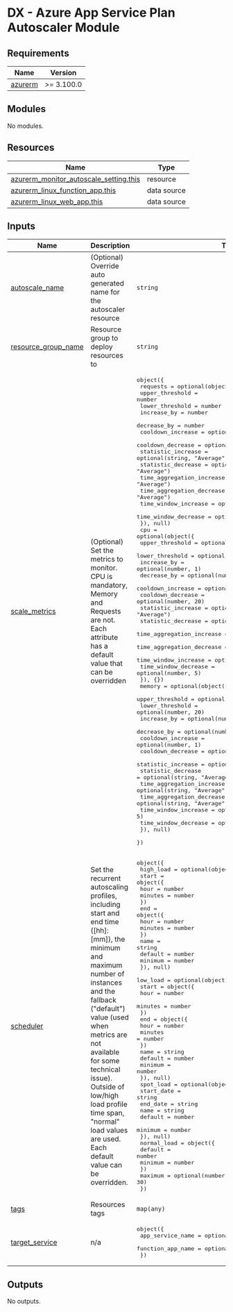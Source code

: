 # DX - Azure App Service Plan Autoscaler Module

<!-- markdownlint-disable -->
<!-- BEGIN_TF_DOCS -->
## Requirements

| Name | Version |
|------|---------|
| <a name="requirement_azurerm"></a> [azurerm](#requirement\_azurerm) | >= 3.100.0 |

## Modules

No modules.

## Resources

| Name | Type |
|------|------|
| [azurerm_monitor_autoscale_setting.this](https://registry.terraform.io/providers/hashicorp/azurerm/latest/docs/resources/monitor_autoscale_setting) | resource |
| [azurerm_linux_function_app.this](https://registry.terraform.io/providers/hashicorp/azurerm/latest/docs/data-sources/linux_function_app) | data source |
| [azurerm_linux_web_app.this](https://registry.terraform.io/providers/hashicorp/azurerm/latest/docs/data-sources/linux_web_app) | data source |

## Inputs

| Name | Description | Type | Default | Required |
|------|-------------|------|---------|:--------:|
| <a name="input_autoscale_name"></a> [autoscale\_name](#input\_autoscale\_name) | (Optional) Override auto generated name for the autoscaler resource | `string` | `null` | no |
| <a name="input_resource_group_name"></a> [resource\_group\_name](#input\_resource\_group\_name) | Resource group to deploy resources to | `string` | n/a | yes |
| <a name="input_scale_metrics"></a> [scale\_metrics](#input\_scale\_metrics) | (Optional) Set the metrics to monitor. CPU is mandatory, Memory and Requests are not. Each attribute has a default value that can be overridden | <pre>object({<br>    requests = optional(object({<br>      upper_threshold           = number<br>      lower_threshold           = number<br>      increase_by               = number<br>      decrease_by               = number<br>      cooldown_increase         = optional(number, 1)<br>      cooldown_decrease         = optional(number, 10)<br>      statistic_increase        = optional(string, "Average")<br>      statistic_decrease        = optional(string, "Average")<br>      time_aggregation_increase = optional(string, "Average")<br>      time_aggregation_decrease = optional(string, "Average")<br>      time_window_increase      = optional(number, 1)<br>      time_window_decrease      = optional(number, 1)<br>    }), null)<br>    cpu = optional(object({<br>      upper_threshold           = optional(number, 80)<br>      lower_threshold           = optional(number, 20)<br>      increase_by               = optional(number, 1)<br>      decrease_by               = optional(number, 1)<br>      cooldown_increase         = optional(number, 1)<br>      cooldown_decrease         = optional(number, 20)<br>      statistic_increase        = optional(string, "Average")<br>      statistic_decrease        = optional(string, "Average")<br>      time_aggregation_increase = optional(string, "Average")<br>      time_aggregation_decrease = optional(string, "Average")<br>      time_window_increase      = optional(number, 5)<br>      time_window_decrease      = optional(number, 5)<br>    }), {})<br>    memory = optional(object({<br>      upper_threshold           = optional(number, 70)<br>      lower_threshold           = optional(number, 20)<br>      increase_by               = optional(number, 1)<br>      decrease_by               = optional(number, 1)<br>      cooldown_increase         = optional(number, 1)<br>      cooldown_decrease         = optional(number, 5)<br>      statistic_increase        = optional(string, "Average")<br>      statistic_decrease        = optional(string, "Average")<br>      time_aggregation_increase = optional(string, "Average")<br>      time_aggregation_decrease = optional(string, "Average")<br>      time_window_increase      = optional(number, 5)<br>      time_window_decrease      = optional(number, 5)<br>    }), null)<br>  })</pre> | <pre>{<br>  "cpu": {<br>    "cooldown_decrease": 20,<br>    "cooldown_increase": 1,<br>    "decrease_by": 1,<br>    "increase_by": 1,<br>    "lower_threshold": 20,<br>    "statistic_decrease": "Average",<br>    "statistic_increase": "Average",<br>    "time_aggregation_decrease": "Average",<br>    "time_aggregation_increase": "Average",<br>    "time_window_decrease": 5,<br>    "time_window_increase": 5,<br>    "upper_threshold": 80<br>  },<br>  "memory": null,<br>  "requests": null<br>}</pre> | no |
| <a name="input_scheduler"></a> [scheduler](#input\_scheduler) | Set the recurrent autoscaling profiles, including start and end time ([hh]:[mm]), the minimum and maximum number of instances and the fallback ("default") value (used when metrics are not available for some technical issue). Outside of low/high load profile time span, "normal" load values are used. Each default value can be overridden. | <pre>object({<br>    high_load = optional(object({<br>      start = object({<br>        hour    = number<br>        minutes = number<br>      })<br>      end = object({<br>        hour    = number<br>        minutes = number<br>      })<br>      name    = string<br>      default = number<br>      minimum = number<br>    }), null)<br>    low_load = optional(object({<br>      start = object({<br>        hour    = number<br>        minutes = number<br>      })<br>      end = object({<br>        hour    = number<br>        minutes = number<br>      })<br>      name    = string<br>      default = number<br>      minimum = number<br>    }), null)<br>    spot_load = optional(object({<br>      start_date = string<br>      end_date   = string<br>      name       = string<br>      default    = number<br>      minimum    = number<br>    }), null)<br>    normal_load = object({<br>      default = number<br>      minimum = number<br>    })<br>    maximum = optional(number, 30)<br>  })</pre> | <pre>{<br>  "high_load": {<br>    "default": 12,<br>    "end": {<br>      "hour": 22,<br>      "minutes": 59<br>    },<br>    "minimum": 4,<br>    "name": "high_load_profile",<br>    "start": {<br>      "hour": 19,<br>      "minutes": 30<br>    }<br>  },<br>  "low_load": {<br>    "default": 10,<br>    "end": {<br>      "hour": 5,<br>      "minutes": 0<br>    },<br>    "minimum": 2,<br>    "name": "low_load_profile",<br>    "start": {<br>      "hour": 23,<br>      "minutes": 0<br>    }<br>  },<br>  "maximum": 30,<br>  "normal_load": {<br>    "default": 11,<br>    "minimum": 3<br>  }<br>}</pre> | no |
| <a name="input_tags"></a> [tags](#input\_tags) | Resources tags | `map(any)` | n/a | yes |
| <a name="input_target_service"></a> [target\_service](#input\_target\_service) | n/a | <pre>object({<br>    app_service_name  = optional(string)<br>    function_app_name = optional(string)<br>  })</pre> | n/a | yes |

## Outputs

No outputs.
<!-- END_TF_DOCS -->
